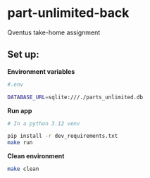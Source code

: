 # part-unlimited-back
 Qventus take-home assignment


## Set up:

**Environment variables**
```bash
#.env

DATABASE_URL=sqlite:///./parts_unlimited.db
```

**Run app**
```bash
# In a python 3.12 venv

pip install -r dev_requirements.txt
make run
```

**Clean environment**
```bash
make clean
```
